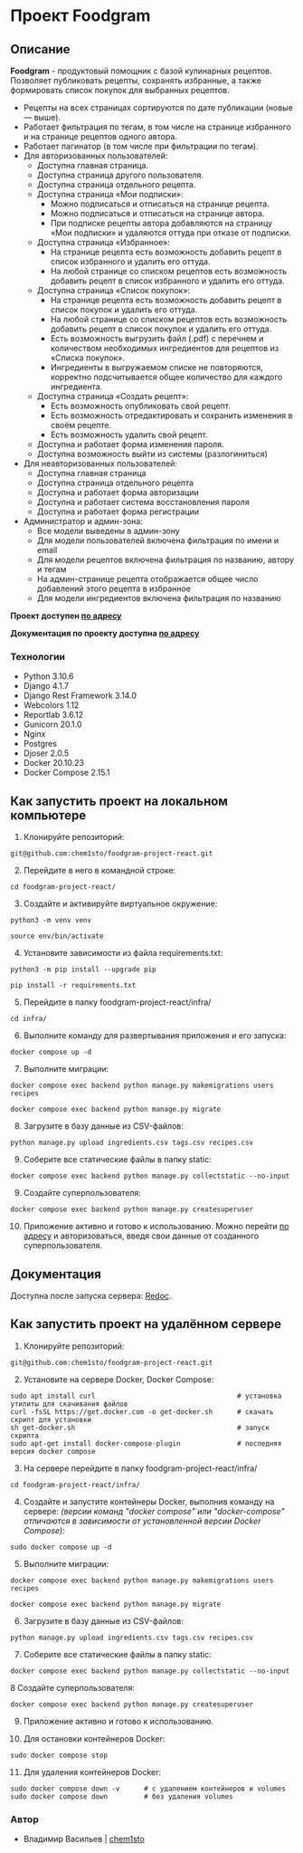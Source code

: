 # **Проект Foodgram**
## **Описание**
**Foodgram** - продуктовый помощник с базой кулинарных рецептов. Позволяет публиковать рецепты, сохранять избранные, а также формировать список покупок для выбранных рецептов.

- Рецепты на всех страницах сортируются по дате публикации (новые — выше).
- Работает фильтрация по тегам, в том числе на странице избранного и на странице рецептов одного автора.
- Работает пагинатор (в том числе при фильтрации по тегам).
- Для авторизованных пользователей:
  * Доступна главная страница.
  * Доступна страница другого пользователя.
  * Доступна страница отдельного рецепта.
  * Доступна страница «Мои подписки»:
    - Можно подписаться и отписаться на странице рецепта.
    - Можно подписаться и отписаться на странице автора.
    - При подписке рецепты автора добавляются на страницу «Мои подписки» и удаляются оттуда при отказе от подписки.
  * Доступна страница «Избранное»:
    - На странице рецепта есть возможность добавить рецепт в список избранного и удалить его оттуда.
    - На любой странице со списком рецептов есть возможность добавить рецепт в список избранного и удалить его оттуда.
  * Доступна страница «Список покупок»:
    - На странице рецепта есть возможность добавить рецепт в список покупок и удалить его оттуда.
    - На любой странице со списком рецептов есть возможность добавить рецепт в список покупок и удалить его оттуда.
    - Есть возможность выгрузить файл (.pdf) с перечнем и количеством необходимых ингредиентов для рецептов из «Списка покупок».
    - Ингредиенты в выгружаемом списке не повторяются, корректно подсчитывается общее количество для каждого ингредиента.
  * Доступна страница «Создать рецепт»:
    - Есть возможность опубликовать свой рецепт.
    - Есть возможность отредактировать и сохранить изменения в своём рецепте.
    - Есть возможность удалить свой рецепт.
  * Доступна и работает форма изменения пароля.
  * Доступна возможность выйти из системы (разлогиниться)
- Для неавторизованных пользователей:
  * Доступна главная страница
  * Доступна страница отдельного рецепта
  * Доступна и работает форма авторизации
  * Доступна и работает система восстановления пароля
  * Доступна и работает форма регистрации
- Администратор и админ-зона:
  * Все модели выведены в админ-зону
  * Для модели пользователей включена фильтрация по имени и email
  * Для модели рецептов включена фильтрация по названию, автору и тегам
  * На админ-странице рецепта отображается общее число добавлений этого рецепта в избранное
  * Для модели ингредиентов включена фильтрация по названию

**Проект доступен [по адресу](http://chemisto-blog.ddns.net/)**

**Документация по проекту доступна [по адресу](http://chemisto-blog.ddns.net/api/docs/)**

### Технологии
- Python 3.10.6
- Django 4.1.7
- Django Rest Framework 3.14.0
- Webcolors 1.12
- Reportlab 3.6.12
- Gunicorn 20.1.0
- Nginx
- Postgres
- Djoser 2.0.5
- Docker 20.10.23
- Docker Compose 2.15.1

## **Как запустить проект на локальном компьютере**
1. Клонируйте репозиторий:
```
git@github.com:chem1sto/foodgram-project-react.git
```
2. Перейдите в него в командной строке:
```
cd foodgram-project-react/
```
3. Cоздайте и активируйте виртуальное окружение:
```
python3 -m venv venv
```
```
source env/bin/activate
```
4. Установите зависимости из файла requirements.txt:
```
python3 -m pip install --upgrade pip
```
```
pip install -r requirements.txt
```
5. Перейдите в папку foodgram-project-react/infra/
```
cd infra/
```
6. Выполните команду для развертывания приложения и его запуска:
```
docker compose up -d
```
7. Выполните миграции:
```
docker compose exec backend python manage.py makemigrations users recipes
```
```
docker compose exec backend python manage.py migrate
```
8. Загрузите в базу данные из CSV-файлов:
```
python manage.py upload ingredients.csv tags.csv recipes.csv
```
9. Соберите все статические файлы в папку static:
```
docker compose exec backend python manage.py collectstatic --no-input 
```
9. Создайте суперпользователя:
```
docker compose exec backend python manage.py createsuperuser
```
10. Приложение активно и готово к использованию. Можно перейти [по адресу](http://localhost/admin/) и авторизоваться, введя свои данные от созданного суперпользователя.

## **Документация**
Доступна после запуска сервера: [Redoc](http://localhost/api/docs/redoc.html).

## **Как запустить проект на удалённом сервере**
1. Клонируйте репозиторий:
```
git@github.com:chem1sto/foodgram-project-react.git
```
2. Установите на сервере Docker, Docker Compose:

```
sudo apt install curl                                   # установка утилиты для скачивания файлов
curl -fsSL https://get.docker.com -o get-docker.sh      # скачать скрипт для установки
sh get-docker.sh                                        # запуск скрипта
sudo apt-get install docker-compose-plugin              # последняя версия docker compose
```
3. На сервере перейдите в папку foodgram-project-react/infra/
```
cd foodgram-project-react/infra/
```
4. Создайте и запустите контейнеры Docker, выполнив команду на сервере:
*(версии команд "docker compose" или "docker-compose" отличаются в зависимости от установленной версии Docker Compose):*
```
sudo docker compose up -d
```
5. Выполните миграции:
```
docker compose exec backend python manage.py makemigrations users recipes
```
```
docker compose exec backend python manage.py migrate
```
6. Загрузите в базу данные из CSV-файлов:
```
python manage.py upload ingredients.csv tags.csv recipes.csv
```
7. Соберите все статические файлы в папку static:
```
docker compose exec backend python manage.py collectstatic --no-input 
```
8 Создайте суперпользователя:
```
docker compose exec backend python manage.py createsuperuser
```
9. Приложение активно и готово к использованию.

10. Для остановки контейнеров Docker:
```
sudo docker compose stop
```
11. Для удаления контейнеров Docker:
```
sudo docker compose down -v      # с удалением контейнеров и volumes
sudo docker compose down         # без удаления volumes
```

### Автор
- Владимир Васильев | [chem1sto](https://github.com/chem1sto)